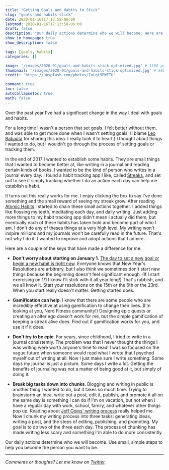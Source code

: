 ```yaml
---
title: "Getting Goals and Habits to Stick"
slug: "goals-and-habits-stick"
date: 2020-01-16T17:13:58-06:00
lastmod: 2020-01-16T17:13:58-06:00
draft: false
description: "Our daily actions determine who we will become. Here are some of the things I've learned about building better habits."
show_in_homepage: true
show_description: false

tags: [goals, habits]
categories: []

image: '/images/2020-01/goals-and-habits-stick-optimized.jpg' # 1100 px width
thumbnail: '/images/2020-01/goals-and-habits-stick-optimized.jpg' # 560x170 px for preview image
credit: 'https://unsplash.com/photos/IuLgi9PWETU'

comment: true
toc: false
autoCollapseToc: true
math: false
---
```

Over the past year I've had a significant change in the way I deal with goals and habits. <!--more-->

For a long time I wasn't a person that set goals. I felt better without them, and was able to get more done when I wasn't setting goals. (I blame [Leo Babauta](https://www.youtube.com/watch?v=wC4tSem76vA) for sharing this idea. I really took it to heart.) I thought about things I wanted to do, but I wouldn't go through the process of setting goals or tracking them.

In the end of 2017 I wanted to establish some habits. They are small things that I wanted to become better at, like writing in a journal and reading certain kinds of books. I wanted to be the kind of person who writes in a journal every day. I found a habit tracking app I like, called [Streaks](https://streaksapp.com/), and set out to see if simply tracking whether I do an action each day can help me establish a habit.

It turns out this really works for me. I enjoy clicking the box to say I've done something and the small reward of seeing my streak grow. After reading [Atomic Habits](https://jamesclear.com/atomic-habits) I started to chain these small actions together. I added things like flossing my teeth, meditating each day, and daily writing. Just adding more things to my habit tracking app didn't mean I actually did them, but eventually each of these habits has taken hold and become part of who I am. I don't do any of theses things at a very high level. My writing won't inspire millions and my journals won't be carefully read in the future. That's not why I do it. I wanted to improve and adopt actions that I admire.

Here are a couple of the keys that have made a difference for me:

- **Don't worry about starting on January 1**. [The day to set a new goal or begin a new habit is right now](https://chrisguillebeau.com/start-your-resolutions-on-january-6/). Everyone knows that New Year's Resolutions are arbitrary, but I also think we sometimes don't start new things because the beginning doesn't feel significant enough. (If I start exercising on 1/1 I know I'll stick with it all year long!) That's rubbish, and we all know it. Start your resolutions on the 15th or the 6th or the 23rd. When you start really doesn't matter. Getting started does.

- **Gamification can help**. I know that there are some people who are incredibly effective at using gamification to change their lives. (I'm looking at you, Nerd Fitness community!) Designing epic quests or creating an alter ego doesn't work for me, but the simple gamification of keeping a streak alive does. Find out if gamification works for you, and use it if it does.

- **Don't try to be epic**. For years, since childhood, I tried to write in a journal consistently. The problem was that I never thought the things I was writing were worth anyone's time to read! I was so focused on the vague future when someone would read what I wrote that I psyched myself out of writing at all. Now I just make sure I write something. Some days my journal is just a picture. Some days I write a lot. Getting the benefits of journaling was not a matter of being good at it, but simply of doing it.

- **Break big tasks down into chunks**. Blogging and writing in public is another thing I wanted to do, but it takes so much time. Trying to brainstorm an idea, write out a post, edit it, publish, and promote it all on the same day is something I can do if I'm on vacation, but not when I have a regular day with work, school, family, and whatever other things pop up. Reading about [Jeff Goins' writing process](https://medium.com/@jeffgoins/the-secret-to-developing-a-regular-writing-habit-500-words-per-day-fe047d0b8ac0) really helped me. Now I chunk my writing process into three tasks: generating ideas, writing a post, and the steps of editing, publishing, and promoting. My goal is to do two of the three each day. The process of chunking has made writing less scary and something I'm able to do more consistently.

Our daily actions determine who we will become. Use small, simple steps to help you become the person you want to be.

---

*Comments or thoughts? Let me know on [Twitter](https://twitter.com/adamtervort/).*

